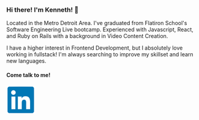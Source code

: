 ### Hi there! I'm Kenneth! 👋

Located in the Metro Detroit Area. I've graduated from Flatiron School's Software Engineering Live bootcamp. Experienced with Javascript, React, and Ruby on Rails with a background in Video Content Creation.

I have a higher interest in Frontend Development, but I absolutely love working in fullstack! I'm always searching to improve my skillset and learn new languages.

#### Come talk to me!
![LinkedIn](https://github.com/Kimkenn2/Kimkenn2/blob/main/images/LinkedInLogo.png)

<!--
**Kimkenn2/Kimkenn2** is a ✨ _special_ ✨ repository because its `README.md` (this file) appears on your GitHub profile.

Here are some ideas to get you started:

- 🔭 I’m currently working on ...
- 🌱 I’m currently learning ...
- 👯 I’m looking to collaborate on ...
- 🤔 I’m looking for help with ...
- 💬 Ask me about ...
- 📫 How to reach me: ...
- 😄 Pronouns: ...
- ⚡ Fun fact: ...
-->
